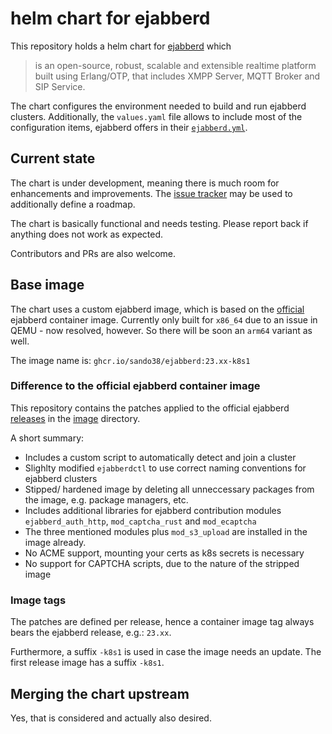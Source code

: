 # helm chart for ejabberd

This repository holds a helm chart for [ejabberd](https://github.com/processone/ejabberd)
which
> is an open-source, robust, scalable and extensible realtime platform built
> using Erlang/OTP, that includes XMPP Server, MQTT Broker and SIP Service.

The chart configures the environment needed to build and run ejabberd clusters.
Additionally, the `values.yaml` file allows to include most of the configuration
items, ejabberd offers in their [`ejabberd.yml`](https://github.com/processone/ejabberd/blob/master/ejabberd.yml.example).

## Current state

The chart is under development, meaning there is much room for enhancements and
improvements. The [issue tracker](https://github.com/sando38/helm-ejabberd/issues)
may be used to additionally define a roadmap.

The chart is basically functional and needs testing. Please report back if
anything does not work as expected.

Contributors and PRs are also welcome.

## Base image

The chart uses a custom ejabberd image, which is based on the [official](https://github.com/processone/ejabberd/blob/master/CONTAINER.md)
ejabberd container image. Currently only built for `x86_64` due to an issue in
QEMU - now resolved, however. So there will be soon an `arm64` variant as well.

The image name is: `ghcr.io/sando38/ejabberd:23.xx-k8s1`

### Difference to the official ejabberd container image

This repository contains the patches applied to the official ejabberd [releases](https://github.com/processone/ejabberd/releases)
in the [image](image) directory.

A short summary:

* Includes a custom script to automatically detect and join a cluster
* Slighlty modified `ejabberdctl` to use correct naming conventions for
  ejabberd clusters
* Stipped/ hardened image by deleting all unneccessary packages from the image,
  e.g. package managers, etc.
* Includes additional libraries for ejabberd contribution modules
  `ejabberd_auth_http`, `mod_captcha_rust` and `mod_ecaptcha`
* The three mentioned modules plus `mod_s3_upload` are installed in the image
  already.
* No ACME support, mounting your certs as k8s secrets is necessary
* No support for CAPTCHA scripts, due to the nature of the stripped image

### Image tags

The patches are defined per release, hence a container image tag always bears
the ejabberd release, e.g.: `23.xx`.

Furthermore, a suffix `-k8s1` is used in case the image needs an update. The
first release image has a suffix `-k8s1`.

## Merging the chart upstream

Yes, that is considered and actually also desired.

